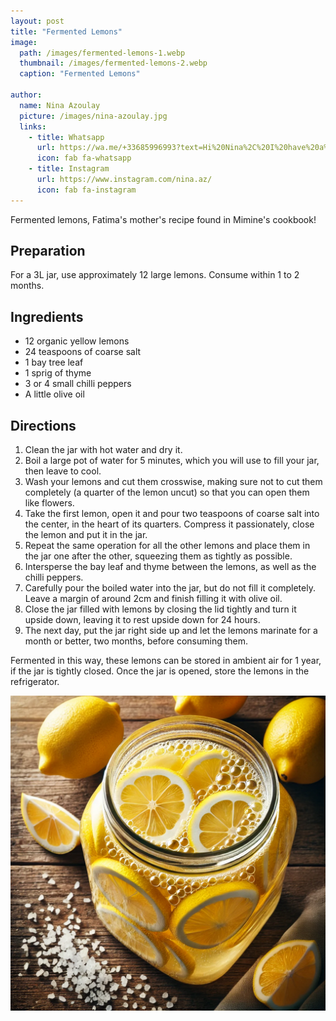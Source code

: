 ```yaml
---
layout: post
title: "Fermented Lemons"
image:
  path: /images/fermented-lemons-1.webp
  thumbnail: /images/fermented-lemons-2.webp
  caption: "Fermented Lemons"

author:
  name: Nina Azoulay
  picture: /images/nina-azoulay.jpg
  links:
    - title: Whatsapp
      url: https://wa.me/+33685996993?text=Hi%20Nina%2C%20I%20have%20a%20quick%20question%20about%20your%20Fermented%20Lemons%20recipe
      icon: fab fa-whatsapp
    - title: Instagram
      url: https://www.instagram.com/nina.az/
      icon: fab fa-instagram
---
```


Fermented lemons, Fatima's mother's recipe found in Mimine's cookbook!

## Preparation

For a 3L jar, use approximately 12 large lemons. Consume within 1 to 2 months.

## Ingredients

- 12 organic yellow lemons
- 24 teaspoons of coarse salt
- 1 bay tree leaf
- 1 sprig of thyme
- 3 or 4 small chilli peppers
- A little olive oil

## Directions

1. Clean the jar with hot water and dry it.
2. Boil a large pot of water for 5 minutes, which you will use to fill your jar, then leave to cool.
3. Wash your lemons and cut them crosswise, making sure not to cut them completely (a quarter of the lemon uncut) so that you can open them like flowers.
4. Take the first lemon, open it and pour two teaspoons of coarse salt into the center, in the heart of its quarters. Compress it passionately, close the lemon and put it in the jar.
5. Repeat the same operation for all the other lemons and place them in the jar one after the other, squeezing them as tightly as possible.
6. Intersperse the bay leaf and thyme between the lemons, as well as the chilli peppers.
7. Carefully pour the boiled water into the jar, but do not fill it completely. Leave a margin of around 2cm and finish filling it with olive oil.
8. Close the jar filled with lemons by closing the lid tightly and turn it upside down, leaving it to rest upside down for 24 hours.
9. The next day, put the jar right side up and let the lemons marinate for a month or better, two months, before consuming them.

Fermented in this way, these lemons can be stored in ambient air for 1 year, if the jar is tightly closed. Once the jar is opened, store the lemons in the refrigerator.

<img src="/images/fermented-lemons-2.webp">

